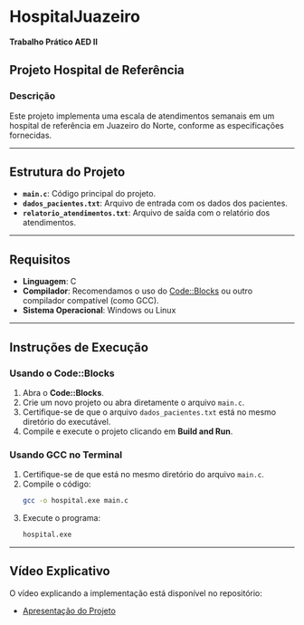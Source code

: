 
# **HospitalJuazeiro**  
**Trabalho Prático AED II**

## **Projeto Hospital de Referência**

### **Descrição**  
Este projeto implementa uma escala de atendimentos semanais em um hospital de referência em Juazeiro do Norte, conforme as especificações fornecidas.

---

## **Estrutura do Projeto**  
- **`main.c`**: Código principal do projeto.  
- **`dados_pacientes.txt`**: Arquivo de entrada com os dados dos pacientes.  
- **`relatorio_atendimentos.txt`**: Arquivo de saída com o relatório dos atendimentos.  

---

## **Requisitos**  
- **Linguagem**: C  
- **Compilador**: Recomendamos o uso do [Code::Blocks](http://www.codeblocks.org/) ou outro compilador compatível (como GCC).  
- **Sistema Operacional**: Windows ou Linux  

---

## **Instruções de Execução**

### **Usando o Code::Blocks**  
1. Abra o **Code::Blocks**.  
2. Crie um novo projeto ou abra diretamente o arquivo `main.c`.  
3. Certifique-se de que o arquivo `dados_pacientes.txt` está no mesmo diretório do executável.  
4. Compile e execute o projeto clicando em **Build and Run**.  

### **Usando GCC no Terminal**  
1. Certifique-se de que está no mesmo diretório do arquivo `main.c`.  
2. Compile o código:  
   ```bash
   gcc -o hospital.exe main.c
   ```  
3. Execute o programa:  
   ```bash
   hospital.exe
   ```  

---

## **Vídeo Explicativo**  
O vídeo explicando a implementação está disponível no repositório:  
- [Apresentação do Projeto](https://github.com/Amanda641/HospitalJuazeiro/blob/main/Hospital/Apresenta%C3%A7%C3%A3o1.mp4)

